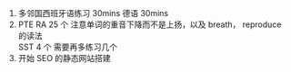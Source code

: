 1. 多邻国西班牙语练习 30mins 德语 30mins
2. PTE
   RA 25 个 注意单词的重音下降而不是上扬，以及 breath， reproduce 的读法  
   SST 4 个 需要再多练习几个
3. 开始 SEO 的静态网站搭建
